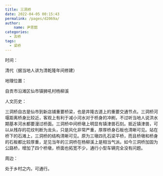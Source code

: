 ```yaml
---
title: 三洞桥
date: 2022-04-05 00:15:43
permalink: /pages/d2069a/
author:
    name: 尹思懿
categories:
  - 古桥
tags:
  - 梁桥 
---
```

时间：

清代（据当地人讲为清乾隆年间修建）

地理位置：

自贡市沿滩区仙市镇狮吼村杨柳溪

人文历史：

三洞桥自古是仙市到新店铺重要桥梁，也是井隆古道上的重要交通节点。三洞桥河堰距离桥身比较近，客观上有利于减小河水对于桥身的冲刷，不过听当地人说洪水期基本河水都要漫过桥面。三洞桥中间桥墩上明显有镇津兽石刻。抵近镇津兽，可以从残存的花纹判断为龙头，只是风化非常严重，厚厚桥身石板也清晰可见。站在桥下的石滩上，三洞桥的结构清晰可见。原为三墩四孔石梁平桥，而且桥墩和桥身的石板都比较厚重，足见当年的三洞桥在杨柳溪上是相当气派。如今三洞桥加固为公路桥，增加了四个桥墩，桥面也拓宽不少，通行小型车辆完全没有问题。

周边：

处于乡村之内，可通行。
